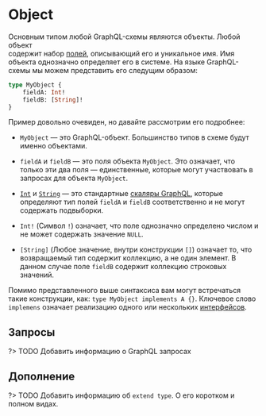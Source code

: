 # Object

Основным типом любой GraphQL-схемы являются объекты. Любой объект  
содержит набор [полей](/language/types/field), описывающий его и уникальное имя. 
Имя объекта однозначно определяет его в системе. На языке GraphQL-схемы мы можем 
представить его следущим образом:

```graphql
type MyObject {
    fieldA: Int!
    fieldB: [String]!
}
```

Пример довольно очевиден, но давайте рассмотрим его подробнее:

- `MyObject` — это GraphQL-объект. Большинство типов в схеме будут именно объектами.

- `fieldA` и `fieldB` — это поля объекта `MyObject`. Это означает, 
что только эти два поля — единственные, которые могут участвовать в запросах для 
объекта `MyObject`.

- [`Int`](/sdl/scalar/int) и [`String`](/sdl/scalar/string) — это 
стандартные [скаляры GraphQL](/sdl/scalar), которые определяют тип 
полей `fieldA` и `fieldB` соответственно и не могут содержать подвыборки.

- `Int!` (Символ `!`) означает, что поле однозначно определено числом и 
не может содержать значение `NULL`.

- `[String]` (Любое значение, внутри конструкции `[]`) означает то,
что возвращаемый тип содержит коллекцию, а не один элемент. В данном случае
поле `fieldB` содержит коллекцию строковых значений.

Помимо представленного выше синтаксиса вам могут встречаться такие 
конструкции, как: `type MyObject implements A {}`. Ключевое слово 
`implemens` означает реализацию одного или нескольких
 [интерфейсов](/graphql/interface).

## Запросы

?> TODO Добавить информацию о GraphQL запросах

## Дополнение

?> TODO Добавить информацию об `extend type`. О его коротком и полном видах.
